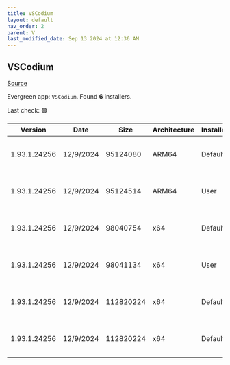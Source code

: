 ```yaml
---
title: VSCodium
layout: default
nav_order: 2
parent: V
last_modified_date: Sep 13 2024 at 12:36 AM
---
```


## VSCodium

[Source](https://vscodium.com)

Evergreen app: `VSCodium`. Found **6** installers.

Last check: 🟢

| Version      | Date      | Size      | Architecture | InstallerType | Type | URI                                                                                                                                                                                                                                      |
| ------------ | --------- | --------- | ------------ | ------------- | ---- | ---------------------------------------------------------------------------------------------------------------------------------------------------------------------------------------------------------------------------------------- |
| 1.93.1.24256 | 12/9/2024 | 95124080  | ARM64        | Default       | exe  | [https://github.com/VSCodium/vscodium/releases/download/1.93.1.24256/VSCodiumSetup-arm64-1.93.1.24256.exe](https://github.com/VSCodium/vscodium/releases/download/1.93.1.24256/VSCodiumSetup-arm64-1.93.1.24256.exe)                     |
| 1.93.1.24256 | 12/9/2024 | 95124514  | ARM64        | User          | exe  | [https://github.com/VSCodium/vscodium/releases/download/1.93.1.24256/VSCodiumUserSetup-arm64-1.93.1.24256.exe](https://github.com/VSCodium/vscodium/releases/download/1.93.1.24256/VSCodiumUserSetup-arm64-1.93.1.24256.exe)             |
| 1.93.1.24256 | 12/9/2024 | 98040754  | x64          | Default       | exe  | [https://github.com/VSCodium/vscodium/releases/download/1.93.1.24256/VSCodiumSetup-x64-1.93.1.24256.exe](https://github.com/VSCodium/vscodium/releases/download/1.93.1.24256/VSCodiumSetup-x64-1.93.1.24256.exe)                         |
| 1.93.1.24256 | 12/9/2024 | 98041134  | x64          | User          | exe  | [https://github.com/VSCodium/vscodium/releases/download/1.93.1.24256/VSCodiumUserSetup-x64-1.93.1.24256.exe](https://github.com/VSCodium/vscodium/releases/download/1.93.1.24256/VSCodiumUserSetup-x64-1.93.1.24256.exe)                 |
| 1.93.1.24256 | 12/9/2024 | 112820224 | x64          | Default       | msi  | [https://github.com/VSCodium/vscodium/releases/download/1.93.1.24256/VSCodium-x64-1.93.1.24256.msi](https://github.com/VSCodium/vscodium/releases/download/1.93.1.24256/VSCodium-x64-1.93.1.24256.msi)                                   |
| 1.93.1.24256 | 12/9/2024 | 112820224 | x64          | Default       | msi  | [https://github.com/VSCodium/vscodium/releases/download/1.93.1.24256/VSCodium-x64-updates-disabled-1.93.1.24256.msi](https://github.com/VSCodium/vscodium/releases/download/1.93.1.24256/VSCodium-x64-updates-disabled-1.93.1.24256.msi) |
